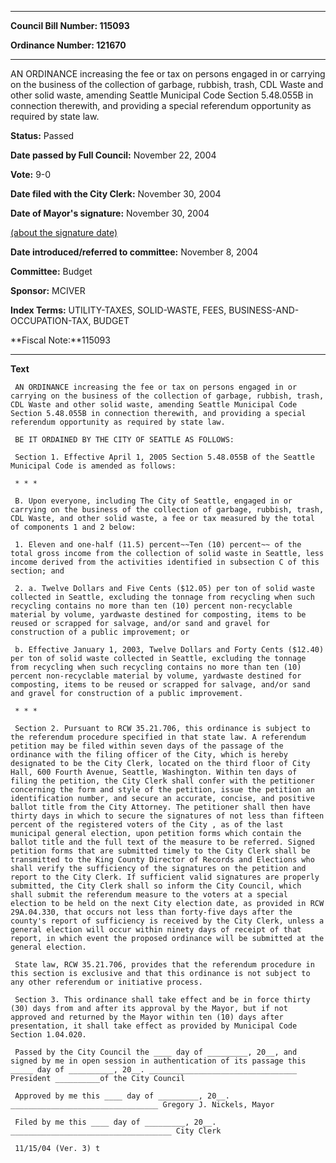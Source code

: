 

********

**Council Bill Number: 115093**
   
**Ordinance Number: 121670**
********

 AN ORDINANCE increasing the fee or tax on persons engaged in or carrying on the business of the collection of garbage, rubbish, trash, CDL Waste and other solid waste, amending Seattle Municipal Code Section 5.48.055B in connection therewith, and providing a special referendum opportunity as required by state law.

**Status:** Passed
   
**Date passed by Full Council:** November 22, 2004
   
**Vote:** 9-0
   
**Date filed with the City Clerk:** November 30, 2004
   
**Date of Mayor's signature:** November 30, 2004
   
[(about the signature date)](/~public/approvaldate.htm)
   
   
   
**Date introduced/referred to committee:** November 8, 2004
   
**Committee:** Budget
   
**Sponsor:** MCIVER
   
   
**Index Terms:** UTILITY-TAXES, SOLID-WASTE, FEES, BUSINESS-AND-OCCUPATION-TAX, BUDGET

**Fiscal Note:**115093

********

**Text**
   
```
 AN ORDINANCE increasing the fee or tax on persons engaged in or carrying on the business of the collection of garbage, rubbish, trash, CDL Waste and other solid waste, amending Seattle Municipal Code Section 5.48.055B in connection therewith, and providing a special referendum opportunity as required by state law.

 BE IT ORDAINED BY THE CITY OF SEATTLE AS FOLLOWS:

 Section 1. Effective April 1, 2005 Section 5.48.055B of the Seattle Municipal Code is amended as follows:

 * * *

 B. Upon everyone, including The City of Seattle, engaged in or carrying on the business of the collection of garbage, rubbish, trash, CDL Waste, and other solid waste, a fee or tax measured by the total of components 1 and 2 below:

 1. Eleven and one-half (11.5) percent~~Ten (10) percent~~ of the total gross income from the collection of solid waste in Seattle, less income derived from the activities identified in subsection C of this section; and

 2. a. Twelve Dollars and Five Cents ($12.05) per ton of solid waste collected in Seattle, excluding the tonnage from recycling when such recycling contains no more than ten (10) percent non-recyclable material by volume, yardwaste destined for composting, items to be reused or scrapped for salvage, and/or sand and gravel for construction of a public improvement; or

 b. Effective January 1, 2003, Twelve Dollars and Forty Cents ($12.40) per ton of solid waste collected in Seattle, excluding the tonnage from recycling when such recycling contains no more than ten (10) percent non-recyclable material by volume, yardwaste destined for composting, items to be reused or scrapped for salvage, and/or sand and gravel for construction of a public improvement.

 * * *

 Section 2. Pursuant to RCW 35.21.706, this ordinance is subject to the referendum procedure specified in that state law. A referendum petition may be filed within seven days of the passage of the ordinance with the filing officer of the City, which is hereby designated to be the City Clerk, located on the third floor of City Hall, 600 Fourth Avenue, Seattle, Washington. Within ten days of filing the petition, the City Clerk shall confer with the petitioner concerning the form and style of the petition, issue the petition an identification number, and secure an accurate, concise, and positive ballot title from the City Attorney. The petitioner shall then have thirty days in which to secure the signatures of not less than fifteen percent of the registered voters of the City , as of the last municipal general election, upon petition forms which contain the ballot title and the full text of the measure to be referred. Signed petition forms that are submitted timely to the City Clerk shall be transmitted to the King County Director of Records and Elections who shall verify the sufficiency of the signatures on the petition and report to the City Clerk. If sufficient valid signatures are properly submitted, the City Clerk shall so inform the City Council, which shall submit the referendum measure to the voters at a special election to be held on the next City election date, as provided in RCW 29A.04.330, that occurs not less than forty-five days after the county's report of sufficiency is received by the City Clerk, unless a general election will occur within ninety days of receipt of that report, in which event the proposed ordinance will be submitted at the general election.

 State law, RCW 35.21.706, provides that the referendum procedure in this section is exclusive and that this ordinance is not subject to any other referendum or initiative process.

 Section 3. This ordinance shall take effect and be in force thirty (30) days from and after its approval by the Mayor, but if not approved and returned by the Mayor within ten (10) days after presentation, it shall take effect as provided by Municipal Code Section 1.04.020.

 Passed by the City Council the ____ day of _________, 20__, and signed by me in open session in authentication of its passage this _____ day of __________, 20__. _________________________________ President __________of the City Council

 Approved by me this ____ day of _________, 20__. _________________________________ Gregory J. Nickels, Mayor

 Filed by me this ____ day of _________, 20__. ____________________________________ City Clerk

 11/15/04 (Ver. 3) t

```
